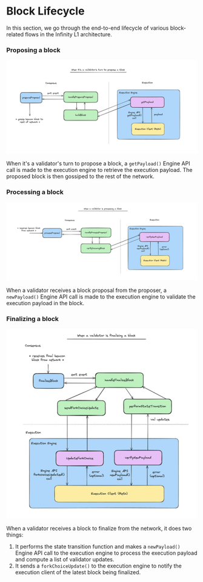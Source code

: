 # Block Lifecycle

In this section, we go through the end-to-end lifecycle of various block-related flows in the Infinity L1 architecture.

### Proposing a block

![propose block](../assets/propose-block.png)

When it's a validator's turn to propose a block, a `getPayload()` Engine API call is made to the execution engine to retrieve the execution payload. The proposed block is then gossiped to the rest of the network.

### Processing a block

![process block](../assets/process-block.png)

When a validator receives a block proposal from the proposer, a `newPayload()` Engine API call is made to the execution engine to validate the execution payload in the block.

### Finalizing a block

![finalize block](../assets/finalize-block.png)

When a validator receives a block to finalize from the network, it does two things:

1. It performs the state transition function and makes a `newPayload()` Engine API call to the execution engine to process the execution payload and compute a list of validator updates.
2. It sends a `forkChoiceUpdate()` to the execution engine to notify the execution client of the latest block being finalized.
